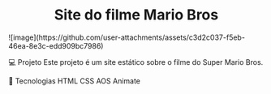 <h1 align="center">
  Site do filme Mario Bros
</h1>
![image](https://github.com/user-attachments/assets/c3d2c037-f5eb-46ea-8e3c-edd909bc7986)


💻 Projeto
Este projeto é um site estático sobre o filme do Super Mario Bros.

🚀 Tecnologias
HTML
CSS
AOS Animate
